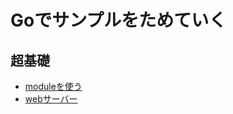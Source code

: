 # Goでサンプルをためていく

## 超基礎

- [moduleを使う](https://github.com/xxuxa-k/go-with-the-flow/tree/how-to-use-module)
- [webサーバー](https://github.com/xxuxa-k/go-with-the-flow/tree/webserver-hello-world)
